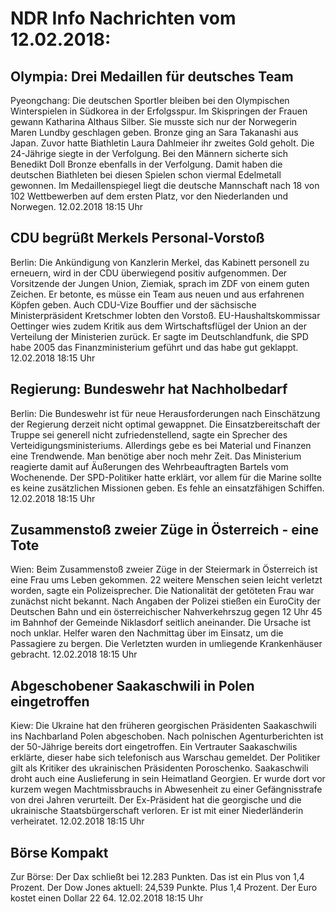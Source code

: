 # NDR Info Nachrichten vom 12.02.2018:


## Olympia: Drei Medaillen für deutsches Team
Pyeongchang: Die deutschen Sportler bleiben bei den Olympischen Winterspielen in Südkorea in der Erfolgsspur. Im Skispringen der Frauen gewann Katharina Althaus Silber. Sie musste sich nur der Norwegerin Maren Lundby geschlagen geben. Bronze ging an Sara Takanashi aus Japan. Zuvor hatte Biathletin Laura Dahlmeier ihr zweites Gold geholt. Die 24-Jährige siegte in der Verfolgung. Bei den Männern sicherte sich Benedikt Doll Bronze ebenfalls in der Verfolgung. Damit haben die deutschen Biathleten bei diesen Spielen schon viermal Edelmetall gewonnen. Im Medaillenspiegel liegt die deutsche Mannschaft nach 18 von 102 Wettbewerben auf dem ersten Platz, vor den Niederlanden und Norwegen. 12.02.2018 18:15 Uhr 

## CDU begrüßt Merkels Personal-Vorstoß
Berlin: Die Ankündigung von Kanzlerin Merkel, das Kabinett personell zu erneuern, wird in der CDU überwiegend positiv aufgenommen. Der Vorsitzende der Jungen Union, Ziemiak, sprach im ZDF von einem guten Zeichen. Er betonte, es müsse ein Team aus neuen und aus erfahrenen Köpfen geben. Auch CDU-Vize Bouffier und der sächsische Ministerpräsident Kretschmer lobten den Vorstoß. EU-Haushaltskommissar Oettinger wies zudem Kritik aus dem Wirtschaftsflügel der Union an der Verteilung der Ministerien zurück. Er sagte im Deutschlandfunk, die SPD habe 2005 das Finanzministerium geführt und das habe gut geklappt. 12.02.2018 18:15 Uhr 

## Regierung: Bundeswehr hat Nachholbedarf
Berlin: Die Bundeswehr ist für neue Herausforderungen nach Einschätzung der Regierung derzeit nicht optimal gewappnet. Die Einsatzbereitschaft der Truppe sei generell nicht zufriedenstellend, sagte ein Sprecher des Verteidigungsministeriums. Allerdings gebe es bei Material und Finanzen eine Trendwende. Man benötige aber noch mehr Zeit. Das Ministerium reagierte damit auf Äußerungen des Wehrbeauftragten Bartels vom Wochenende. Der SPD-Politiker hatte erklärt, vor allem für die Marine sollte es keine zusätzlichen Missionen  geben. Es fehle an einsatzfähigen Schiffen. 12.02.2018 18:15 Uhr 

## Zusammenstoß zweier Züge in Österreich - eine Tote
Wien: Beim Zusammenstoß zweier Züge in der Steiermark in Österreich ist eine Frau ums Leben gekommen. 22 weitere Menschen seien leicht verletzt worden, sagte ein Polizeisprecher. Die Nationalität der getöteten Frau war zunächst nicht bekannt. Nach Angaben der Polizei stießen ein EuroCity der Deutschen Bahn und ein österreichischer Nahverkehrszug gegen 12 Uhr 45 im Bahnhof der Gemeinde Niklasdorf seitlich aneinander. Die Ursache ist noch unklar. Helfer waren den Nachmittag über im Einsatz, um die Passagiere zu bergen. Die Verletzten wurden in umliegende Krankenhäuser gebracht. 12.02.2018 18:15 Uhr 

## Abgeschobener Saakaschwili in Polen eingetroffen
Kiew: Die Ukraine hat den früheren georgischen Präsidenten Saakaschwili ins Nachbarland Polen abgeschoben. Nach polnischen Agenturberichten ist der 50-Jährige bereits dort eingetroffen. Ein Vertrauter Saakaschwilis erklärte, dieser habe sich telefonisch aus Warschau gemeldet. Der Politiker gilt als Kritiker des ukrainischen Präsidenten Poroschenko. Saakaschwili droht auch eine Auslieferung in sein Heimatland Georgien. Er wurde dort vor kurzem wegen Machtmissbrauchs in Abwesenheit zu einer Gefängnisstrafe von drei Jahren verurteilt. Der Ex-Präsident hat die georgische und die ukrainische Staatsbürgerschaft verloren. Er ist mit einer Niederländerin verheiratet. 12.02.2018 18:15 Uhr 

## Börse Kompakt
Zur Börse: Der Dax schließt bei 12.283 Punkten. Das ist ein Plus von 1,4 Prozent. Der Dow Jones aktuell: 24,539 Punkte. Plus 1,4 Prozent. Der Euro kostet einen Dollar 22 64. 12.02.2018 18:15 Uhr 
